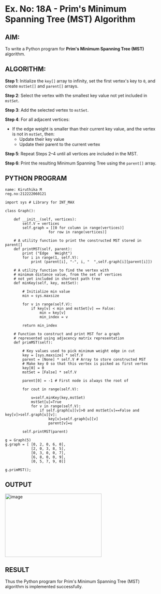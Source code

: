 # Ex. No: 18A - Prim's Minimum Spanning Tree (MST) Algorithm

## AIM:
To write a Python program for **Prim's Minimum Spanning Tree (MST)** algorithm.

## ALGORITHM:

**Step 1**: Initialize the `key[]` array to infinity, set the first vertex's key to `0`, and create `mstSet[]` and `parent[]` arrays.

**Step 2**: Select the vertex with the smallest key value not yet included in `mstSet`.

**Step 3**: Add the selected vertex to `mstSet`.

**Step 4**: For all adjacent vertices:
- If the edge weight is smaller than their current key value, and the vertex is not in `mstSet`, then:
  - Update their key value
  - Update their parent to the current vertex

**Step 5**: Repeat Steps 2–4 until all vertices are included in the MST.

**Step 6**: Print the resulting Minimum Spanning Tree using the `parent[]` array.

## PYTHON PROGRAM

```
name: Kiruthika M
reg.no:212222060121

import sys # Library for INT_MAX

class Graph():

	def __init__(self, vertices):
		self.V = vertices
		self.graph = [[0 for column in range(vertices)]
					for row in range(vertices)]

	# A utility function to print the constructed MST stored in parent[]
	def printMST(self, parent):
		print ("Edge   Weight")
		for i in range(1, self.V):
			print (parent[i], "-", i, "  ",self.graph[i][parent[i]])

	# A utility function to find the vertex with
	# minimum distance value, from the set of vertices
	# not yet included in shortest path tree
	def minKey(self, key, mstSet):

		# Initialize min value
		min = sys.maxsize

		for v in range(self.V):
			if key[v] < min and mstSet[v] == False:
				min = key[v]
				min_index = v

		return min_index

	# Function to construct and print MST for a graph
	# represented using adjacency matrix representation
	def primMST(self):

		# Key values used to pick minimum weight edge in cut
		key = [sys.maxsize] * self.V
		parent = [None] * self.V # Array to store constructed MST
		# Make key 0 so that this vertex is picked as first vertex
		key[0] = 0
		mstSet = [False] * self.V

		parent[0] = -1 # First node is always the root of

		for cout in range(self.V):
		    
		    u=self.minKey(key,mstSet)
		    mstSet[u]=True
		    for v in range(self.V):
		        if self.graph[u][v]>0 and mstSet[v]==False and key[v]>self.graph[u][v]:
		            key[v]=self.graph[u][v]
		            parent[v]=u
		            
		self.printMST(parent)

g = Graph(5)
g.graph = [ [0, 2, 0, 6, 0],
			[2, 0, 3, 8, 5],
			[0, 3, 0, 0, 7],
			[6, 8, 0, 0, 9],
			[0, 5, 7, 9, 0]]

g.primMST();
```

## OUTPUT
<img width="319" height="209" alt="image" src="https://github.com/user-attachments/assets/33f022a5-1c12-416f-9581-d3e55769e4dc" />

## RESULT
Thus the Python program for Prim's Minimum Spanning Tree (MST) algorithm is implemented successfully.


